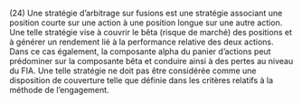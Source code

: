 (24) Une stratégie d’arbitrage sur fusions est une stratégie associant une position courte sur une action à une position longue sur une autre action. Une telle stratégie vise à couvrir le bêta (risque de marché) des positions et à générer un rendement lié à la performance relative des deux actions. Dans ce cas également, la composante alpha du panier d’actions peut prédominer sur la composante bêta et conduire ainsi à des pertes au niveau du FIA. Une telle stratégie ne doit pas être considérée comme une disposition de couverture telle que définie dans les critères relatifs à la méthode de l’engagement.